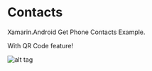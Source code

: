 # Contacts
Xamarin.Android Get Phone Contacts Example.

With QR Code feature!

![alt tag](https://media.giphy.com/media//cOW8BSRJJTLHy/giphy.gif)


